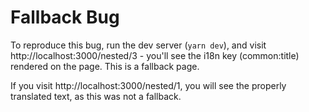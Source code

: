 # Fallback Bug

To reproduce this bug, run the dev server (`yarn dev`), and visit http://localhost:3000/nested/3 - you'll see the i18n key (common:title) rendered on the page. This is a fallback page.

If you visit http://localhost:3000/nested/1, you will see the properly translated text, as this was not a fallback.